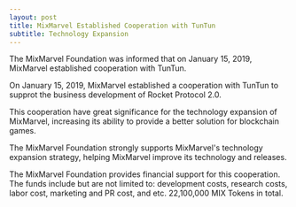 ```yaml
---
layout: post
title: MixMarvel Established Cooperation with TunTun
subtitle: Technology Expansion
---
```


The MixMarvel Foundation was informed that on January 15, 2019, MixMarvel established cooperation with TunTun. 

On January 15, 2019, MixMarvel established a cooperation with TunTun to supprot the business development of Rocket Protocol 2.0. 

This cooperation have great significance for the technology expansion of MixMarvel, increasing its ability to provide a better solution for blockchain games. 

The MixMarvel Foundation strongly supports MixMarvel's technology expansion strategy, helping MixMarvel improve its technology and releases. 

The MixMarvel Foundation provides financial support for this cooperation. The funds include but are not limited to: development costs, research costs, labor cost, marketing and PR cost, and etc. 22,100,000 MIX Tokens in total. 
